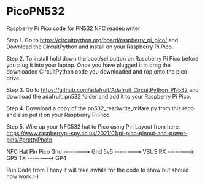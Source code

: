 # PicoPN532
Raspberry Pi Pico code for PN532 NFC reader/writer


Step 1. Go to https://circuitpython.org/board/raspberry_pi_pico/ and Download the CircuitPython and install on your Raspberry Pi Pico.

Step 2. To install hold down the boot/sel button on Raspberry Pi Pico before you plug it into your laptop. Once you have plugged it in drag the downloaded CircuitPython code you downloaded and rop onto the pico drive.

Step 3. Go to https://github.com/adafruit/Adafruit_CircuitPython_PN532 and download the adafruit_pn532 folder and add it to your Raspberry Pi Pico.

Step 4. Download a copy of the pn532_readwrite_mifare.py from this repo and also put it on your Raspberry Pi Pico. 

Step 5. Wire up your NFC532 hat to Pico using Pin Layout from here. https://www.raspberrypi-spy.co.uk/2021/01/pi-pico-pinout-and-power-pins/#prettyPhoto

  NFC Hat Pin       Pico
  Gnd -------->     Gnd
  5v5 -------->     VBUS
  RX  -------->     GP5
  TX  -------->     GP4
  
Run Code from Thony it will take awhile for the code to show but should now work.:-)
